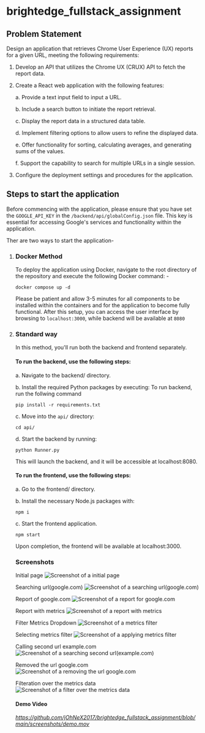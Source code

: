 # brightedge_fullstack_assignment

## Problem Statement
Design an application that retrieves Chrome User Experience (UX) reports for a given URL, meeting the following requirements:
1. Develop an API that utilizes the Chrome UX (CRUX) API to fetch the report data.

2. Create a React web application with the following features:

    a. Provide a text input field to input a URL.

    b. Include a search button to initiate the report retrieval. 

    c. Display the report data in a structured data table.

    d. Implement filtering options to allow users to refine the displayed data.

    e. Offer functionality for sorting, calculating averages, and generating sums of the values.

    f. Support the capability to search for multiple URLs in a single session.

3. Configure the deployment settings and procedures for the application.

## Steps to start the application

Before commencing with the application, please ensure that you have set the `GOOGLE_API_KEY` in the `/backend/api/globalConfig.json` file. This key is essential for accessing Google's services and functionality within the application.

Ther are two ways to start the application-

1. ### Docker Method
    To deploy the application using Docker, navigate to the root directory of the repository and execute the following Docker command: -
    ```
    docker compose up -d 
    ```
    Please be patient and allow 3-5 minutes for all components to be installed within the containers and for the application to become fully functional. After this setup, you can access the user interface by browsing to `localhost:3000`, while backend will be available at `8080`
2. ### Standard way
    
    In this method, you'll run both the backend and frontend separately.

    #### To run the backend, use the following steps:
    a. Navigate to the backend/ directory.

    b. Install the required Python packages by executing:
    To run backend, run the follwing command
    ```
    pip install -r requirements.txt
    ```
    c. Move into the `api/` directory:
    ```
    cd api/
    ```
    d. Start the backend by running:
    ```
    python Runner.py
    ```
    This will launch the backend, and it will be accessible at localhost:8080.

    #### To run the frontend, use the following steps:
    a. Go to the frontend/ directory.

    b. Install the necessary Node.js packages with:
    ```
    npm i
    ```
    c. Start the frontend application.
    ```
    npm start
    ```
    Upon completion, the frontend will be available at localhost:3000.

    ### Screenshots

    Initial page
    ![Screenshot of a initial page](/screenshots/1.png)

    Searching url(google.com)
    ![Screenshot of a searching url(google.com)](/screenshots/2.png)

    Report of google.com
    ![Screenshot of a report for google.com](/screenshots/3.png)

    Report with metrics
    ![Screenshot of a report with metrics](/screenshots/4.png)

    Filter Metrics Dropdown
    ![Screenshot of a metrics filter](/screenshots/5.png)

    Selecting metrics filter
    ![Screenshot of a applying metrics filter](/screenshots/6.png)

    Calling second url example.com
    ![Screenshot of a searching second url(example.com)](/screenshots/7.png)

    Removed the url google.com
    ![Screenshot of a removing the url google.com](/screenshots/8.png)

    Filteration over the metrics data
    ![Screenshot of a filter over the metrics data](/screenshots/9.png)

    #### Demo Video
    *https://github.com/jOhNeX2017/brightedge_fullstack_assignment/blob/main/screenshots/demo.mov*